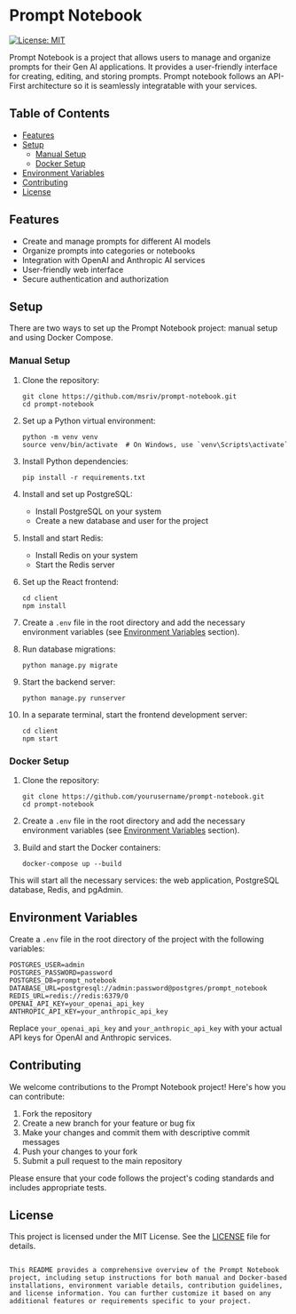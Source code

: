 # Prompt Notebook

[![License: MIT](https://img.shields.io/badge/License-MIT-yellow.svg)](https://opensource.org/licenses/MIT)

Prompt Notebook is a project that allows users to manage and organize prompts for their Gen AI applications. It provides a user-friendly interface for creating, editing, and storing prompts. Prompt notebook follows an API-First architecture so it is seamlessly integratable with your services.

## Table of Contents

- [Features](#features)
- [Setup](#setup)
  - [Manual Setup](#manual-setup)
  - [Docker Setup](#docker-setup)
- [Environment Variables](#environment-variables)
- [Contributing](#contributing)
- [License](#license)

## Features

- Create and manage prompts for different AI models
- Organize prompts into categories or notebooks
- Integration with OpenAI and Anthropic AI services
- User-friendly web interface
- Secure authentication and authorization

## Setup

There are two ways to set up the Prompt Notebook project: manual setup and using Docker Compose.

### Manual Setup

1. Clone the repository:
   ```
   git clone https://github.com/msriv/prompt-notebook.git
   cd prompt-notebook
   ```

2. Set up a Python virtual environment:
   ```
   python -m venv venv
   source venv/bin/activate  # On Windows, use `venv\Scripts\activate`
   ```

3. Install Python dependencies:
   ```
   pip install -r requirements.txt
   ```

4. Install and set up PostgreSQL:
   - Install PostgreSQL on your system
   - Create a new database and user for the project

5. Install and start Redis:
   - Install Redis on your system
   - Start the Redis server

6. Set up the React frontend:
   ```
   cd client
   npm install
   ```

7. Create a `.env` file in the root directory and add the necessary environment variables (see [Environment Variables](#environment-variables) section).

8. Run database migrations:
   ```
   python manage.py migrate
   ```

9. Start the backend server:
   ```
   python manage.py runserver
   ```

10. In a separate terminal, start the frontend development server:
    ```
    cd client
    npm start
    ```

### Docker Setup

1. Clone the repository:
   ```
   git clone https://github.com/yourusername/prompt-notebook.git
   cd prompt-notebook
   ```

2. Create a `.env` file in the root directory and add the necessary environment variables (see [Environment Variables](#environment-variables) section).

3. Build and start the Docker containers:
   ```
   docker-compose up --build
   ```

This will start all the necessary services: the web application, PostgreSQL database, Redis, and pgAdmin.

## Environment Variables

Create a `.env` file in the root directory of the project with the following variables:

```
POSTGRES_USER=admin
POSTGRES_PASSWORD=password
POSTGRES_DB=prompt_notebook
DATABASE_URL=postgresql://admin:password@postgres/prompt_notebook
REDIS_URL=redis://redis:6379/0
OPENAI_API_KEY=your_openai_api_key
ANTHROPIC_API_KEY=your_anthropic_api_key
```

Replace `your_openai_api_key` and `your_anthropic_api_key` with your actual API keys for OpenAI and Anthropic services.

## Contributing

We welcome contributions to the Prompt Notebook project! Here's how you can contribute:

1. Fork the repository
2. Create a new branch for your feature or bug fix
3. Make your changes and commit them with descriptive commit messages
4. Push your changes to your fork
5. Submit a pull request to the main repository

Please ensure that your code follows the project's coding standards and includes appropriate tests.

## License

This project is licensed under the MIT License. See the [LICENSE](LICENSE) file for details.
```

This README provides a comprehensive overview of the Prompt Notebook project, including setup instructions for both manual and Docker-based installations, environment variable details, contribution guidelines, and license information. You can further customize it based on any additional features or requirements specific to your project.
